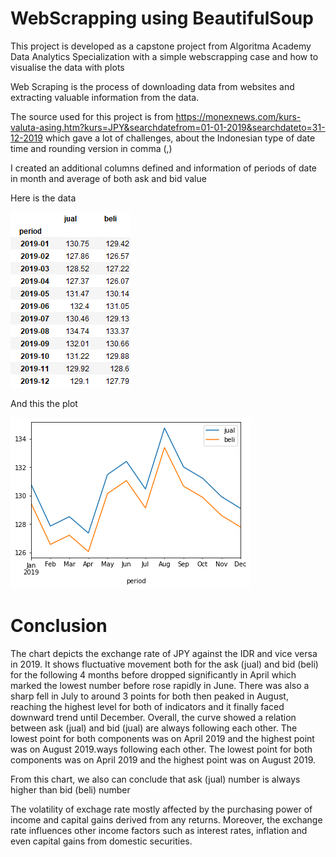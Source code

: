 # WebScrapping using BeautifulSoup

This project is developed as a capstone project from Algoritma Academy Data Analytics Specialization with a simple webscrapping case and how to visualise the data with plots

Web Scraping is the process of downloading data from websites and extracting valuable information from the data. 

The source used for this project is from https://monexnews.com/kurs-valuta-asing.htm?kurs=JPY&searchdatefrom=01-01-2019&searchdateto=31-12-2019 which gave a lot of challenges, about the Indonesian type of date time and rounding version in comma (,)

I created an additional columns defined and information of periods of date in month and average of both ask and bid value

Here is the data

![](assets/result.png)

And this the plot

![](assets/plot.png)

# Conclusion

The chart depicts the exchange rate of JPY against the IDR and vice versa in 2019. It shows fluctuative movement both for the ask (jual) and bid (beli) for the following 4 months before dropped significantly in April which marked the lowest number before rose rapidly in June. There was also a sharp fell in July to around 3 points for both then peaked in August, reaching the highest level for both of indicators and it finally faced downward trend until December. Overall, the curve showed a relation between ask (jual) and bid (jual) are always following each other. The lowest point for both components was on April 2019 and the highest point was on August 2019.ways following each other. The lowest point for both components was on April 2019 and the highest point was on August 2019.

From this chart, we also can conclude that ask (jual) number is always higher than bid (beli) number

The volatility of exchage rate mostly affected by the purchasing power of income and capital gains derived from any returns. Moreover, the exchange rate influences other income factors such as interest rates, inflation and even capital gains from domestic securities.
